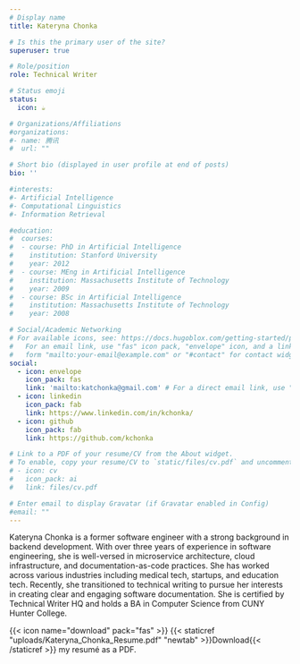 ```yaml
---
# Display name
title: Kateryna Chonka

# Is this the primary user of the site?
superuser: true

# Role/position
role: Technical Writer

# Status emoji
status:
  icon: ☕️

# Organizations/Affiliations
#organizations:
#- name: 腾讯
#  url: ""

# Short bio (displayed in user profile at end of posts)
bio: ''

#interests:
#- Artificial Intelligence
#- Computational Linguistics
#- Information Retrieval

#education:
#  courses:
#  - course: PhD in Artificial Intelligence
#    institution: Stanford University
#    year: 2012
#  - course: MEng in Artificial Intelligence
#    institution: Massachusetts Institute of Technology
#    year: 2009
#  - course: BSc in Artificial Intelligence
#    institution: Massachusetts Institute of Technology
#    year: 2008

# Social/Academic Networking
# For available icons, see: https://docs.hugoblox.com/getting-started/page-builder/#icons
#   For an email link, use "fas" icon pack, "envelope" icon, and a link in the
#   form "mailto:your-email@example.com" or "#contact" for contact widget.
social:
  - icon: envelope
    icon_pack: fas
    link: 'mailto:katchonka@gmail.com' # For a direct email link, use "mailto:test@example.org".
  - icon: linkedin
    icon_pack: fab
    link: https://www.linkedin.com/in/kchonka/
  - icon: github
    icon_pack: fab
    link: https://github.com/kchonka

# Link to a PDF of your resume/CV from the About widget.
# To enable, copy your resume/CV to `static/files/cv.pdf` and uncomment the lines below.
# - icon: cv
#   icon_pack: ai
#   link: files/cv.pdf

# Enter email to display Gravatar (if Gravatar enabled in Config)
#email: ""
---
```


Kateryna Chonka is a former software engineer with a strong background in backend development. With over three years of experience in software engineering, she is well-versed in microservice architecture, cloud infrastructure, and documentation-as-code practices. She has worked across various industries including medical tech, startups, and education tech. Recently, she transitioned to technical writing to pursue her interests in creating clear and engaging software documentation. She is certified by Technical Writer HQ and holds a BA in Computer Science from CUNY Hunter College.


{{< icon name="download" pack="fas" >}} {{< staticref "uploads/Kateryna_Chonka_Resume.pdf" "newtab" >}}Download{{< /staticref >}} my resumé as a PDF.
